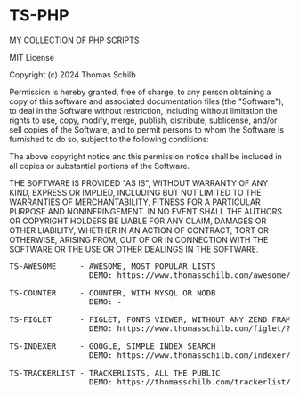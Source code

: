 # TS-PHP
MY COLLECTION OF PHP SCRIPTS

MIT License

Copyright (c) 2024 Thomas Schilb

Permission is hereby granted, free of charge, to any person obtaining a copy
of this software and associated documentation files (the "Software"), to deal
in the Software without restriction, including without limitation the rights
to use, copy, modify, merge, publish, distribute, sublicense, and/or sell
copies of the Software, and to permit persons to whom the Software is
furnished to do so, subject to the following conditions:

The above copyright notice and this permission notice shall be included in all
copies or substantial portions of the Software.

THE SOFTWARE IS PROVIDED "AS IS", WITHOUT WARRANTY OF ANY KIND, EXPRESS OR
IMPLIED, INCLUDING BUT NOT LIMITED TO THE WARRANTIES OF MERCHANTABILITY,
FITNESS FOR A PARTICULAR PURPOSE AND NONINFRINGEMENT. IN NO EVENT SHALL THE
AUTHORS OR COPYRIGHT HOLDERS BE LIABLE FOR ANY CLAIM, DAMAGES OR OTHER
LIABILITY, WHETHER IN AN ACTION OF CONTRACT, TORT OR OTHERWISE, ARISING FROM,
OUT OF OR IN CONNECTION WITH THE SOFTWARE OR THE USE OR OTHER DEALINGS IN THE
SOFTWARE.

<pre>
TS-AWESOME     - AWESOME, MOST POPULAR LISTS
				 DEMO: https://www.thomasschilb.com/awesome/

TS-COUNTER     - COUNTER, WITH MYSQL OR NODB
                 DEMO: -

TS-FIGLET      - FIGLET, FONTS VIEWER, WITHOUT ANY ZEND FRAMEWORK!
                 DEMO: https://www.thomasschilb.com/figlet/?q=Github

TS-INDEXER     - GOOGLE, SIMPLE INDEX SEARCH
				 DEMO: https://www.thomasschilb.com/indexer/

TS-TRACKERLIST - TRACKERLISTS, ALL THE PUBLIC
                 DEMO: https://thomasschilb.com/trackerlist/
</pre>